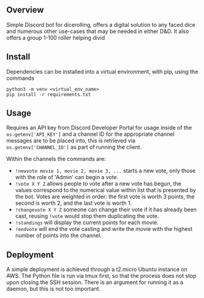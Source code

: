 ## Overview

Simple Discord bot for dicerolling, offers a digital solution to any faced dice and numerous other use-cases that may be needed in either D&D. It also offers a group 1-100 roller helping divid

## Install

Dependencies can be installed into a virtual environment, with pip, using the commands

```
python3 -m venv <virtual_env_name>
pip install -r requirements.txt
```

## Usage

Requires an API key from Discord Developer Portal for usage inside of the `os.getenv['API_KEY']` and a channel ID for the appropriate channel messages are to be placed into, this is retrieved via `os.getenv['CHANNEL_ID']` as part of running the client.

Within the channels the commands are:

* `!newvote movie 1, movie 2, movie 3, ...` starts a new vote, only those with the role of 'Admin' can begin a vote.
* `!vote X Y Z` allows people to vote after a new vote has begun, the values correspond to the numerical value within list that is presented by the bot. Votes are weighted in order: the first vote is worth 3 points, the second is worth 2, and the last vote is worth 1.
* `!changevote X Y Z` someone can change their vote if it has already been cast, reusing `!vote` would stop them duplicating the vote.
* `!standings` will display the current points for each movie.
* `!endvote` will end the vote casting and write the movie with the highest number of points into the channel.

## Deployment

A simple deployment is achieved through a t2.micro Ubuntu instance on AWS. The Python file is run via tmux first, so that the process does not stop upon closing the SSH session. There is an argument for running it as a daemon, but this is not too important.